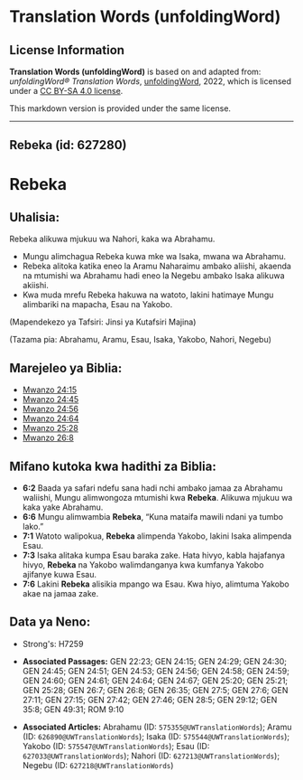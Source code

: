 # Translation Words (unfoldingWord)

## License Information

**Translation Words (unfoldingWord)** is based on and adapted from: _unfoldingWord® Translation Words_, [unfoldingWord](https://unfoldingword.org/utw), 2022, which is licensed under a [CC BY-SA 4.0 license](https://creativecommons.org/licenses/by-sa/4.0/legalcode.en).

This markdown version is provided under the same license.



--------------------------------

## Rebeka (id: 627280)

Rebeka
======

Uhalisia:
---------

Rebeka alikuwa mjukuu wa Nahori, kaka wa Abrahamu.

* Mungu alimchagua Rebeka kuwa mke wa Isaka, mwana wa Abrahamu.
* Rebeka alitoka katika eneo la Aramu Naharaimu ambako aliishi, akaenda na mtumishi wa Abrahamu hadi eneo la Negebu ambako Isaka alikuwa akiishi.
* Kwa muda mrefu Rebeka hakuwa na watoto, lakini hatimaye Mungu alimbariki na mapacha, Esau na Yakobo.

(Mapendekezo ya Tafsiri: Jinsi ya Kutafsiri Majina)

(Tazama pia: Abrahamu, Aramu, Esau, Isaka, Yakobo, Nahori, Negebu)

Marejeleo ya Biblia:
--------------------

* [Mwanzo 24:15](https://ref.ly/Gen24:15)
* [Mwanzo 24:45](https://ref.ly/Gen24:45)
* [Mwanzo 24:56](https://ref.ly/Gen24:56)
* [Mwanzo 24:64](https://ref.ly/Gen24:64)
* [Mwanzo 25:28](https://ref.ly/Gen25:28)
* [Mwanzo 26:8](https://ref.ly/Gen26:8)

Mifano kutoka kwa hadithi za Biblia:
------------------------------------

* **6:2** Baada ya safari ndefu sana hadi nchi ambako jamaa za Abrahamu waliishi, Mungu alimwongoza mtumishi kwa **Rebeka**. Alikuwa mjukuu wa kaka yake Abrahamu.
* **6:6** Mungu alimwambia **Rebeka**, “Kuna mataifa mawili ndani ya tumbo lako.”
* **7:1** Watoto walipokua, **Rebeka** alimpenda Yakobo, lakini Isaka alimpenda Esau.
* **7:3** Isaka alitaka kumpa Esau baraka zake. Hata hivyo, kabla hajafanya hivyo, **Rebeka** na Yakobo walimdanganya kwa kumfanya Yakobo ajifanye kuwa Esau.
* **7:6** Lakini **Rebeka** alisikia mpango wa Esau. Kwa hiyo, alimtuma Yakobo akae na jamaa zake.

Data ya Neno:
-------------

* Strong's: H7259

* **Associated Passages:** GEN 22:23; GEN 24:15; GEN 24:29; GEN 24:30; GEN 24:45; GEN 24:51; GEN 24:53; GEN 24:56; GEN 24:58; GEN 24:59; GEN 24:60; GEN 24:61; GEN 24:64; GEN 24:67; GEN 25:20; GEN 25:21; GEN 25:28; GEN 26:7; GEN 26:8; GEN 26:35; GEN 27:5; GEN 27:6; GEN 27:11; GEN 27:15; GEN 27:42; GEN 27:46; GEN 28:5; GEN 29:12; GEN 35:8; GEN 49:31; ROM 9:10
* **Associated Articles:** Abrahamu (ID: `575355@UWTranslationWords`); Aramu (ID: `626890@UWTranslationWords`); Isaka (ID: `575544@UWTranslationWords`); Yakobo (ID: `575547@UWTranslationWords`); Esau (ID: `627033@UWTranslationWords`); Nahori (ID: `627213@UWTranslationWords`); Negebu (ID: `627218@UWTranslationWords`)

